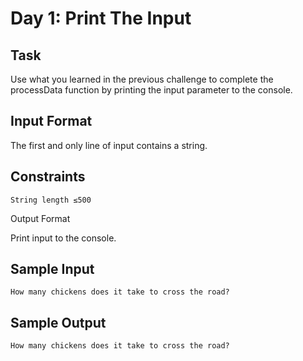 # Day 1: Print The Input

## Task

Use what you learned in the previous challenge to complete the processData function by printing the input parameter to the console.

## Input Format

The first and only line of input contains a string.

## Constraints
```
String length ≤500
```
Output Format

Print input to the console.

## Sample Input
```
How many chickens does it take to cross the road?
```
## Sample Output
```
How many chickens does it take to cross the road?
```
